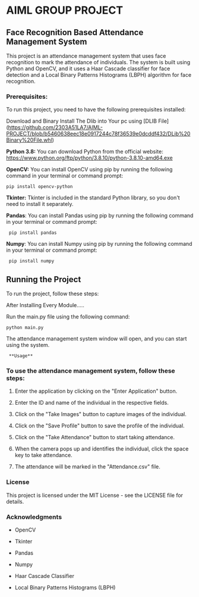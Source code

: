 # AIML GROUP PROJECT 
## **Face Recognition Based Attendance Management System**

This project is an attendance management system that uses face recognition to mark the attendance of individuals. The system is built using Python and OpenCV, and it uses a Haar Cascade classifier for face detection and a Local Binary Patterns Histograms (LBPH) algorithm for face recognition.

### **Prerequisites:**

To run this project, you need to have the following prerequisites installed:

Download and Binary Install The Dlib into Your pc using [DLIB File] (https://github.com/2303A51LA7/AIML-PROJECT/blob/b5460638eec18e0917244c78f36539e0dcddf432/DLib%20Binary%20File.whl)

**Python 3.8:** You can download Python from the official website: https://www.python.org/ftp/python/3.8.10/python-3.8.10-amd64.exe

**OpenCV:** You can install OpenCV using pip by running the following command in your terminal or command prompt:

```pip install opencv-python```

**Tkinter:** Tkinter is included in the standard Python library, so you don't need to install it separately.

**Pandas**: You can install Pandas using pip by running the following command in your terminal or command prompt:

``` pip install pandas```

**Numpy**: You can install Numpy using pip by running the following command in your terminal or command prompt:

``` pip install numpy```

## **Running the Project**
To run the project, follow these steps:

After Installing Every Module.....

Run the main.py file using the following command:

```python main.py```

The attendance management system window will open, and you can start using the system.

``` **Usage**```

### To use the attendance management system, follow these steps:

1. Enter the application by clicking on the "Enter Application" button.

2. Enter the ID and name of the individual in the respective fields.

3. Click on the "Take Images" button to capture images of the individual.

4. Click on the "Save Profile" button to save the profile of the individual.

5. Click on the "Take Attendance" button to start taking attendance.

6. When the camera pops up and identifies the individual, click the space key to take attendance.

7. The attendance will be marked in the "Attendance.csv" file.

### **License**

This project is licensed under the MIT License - see the LICENSE file for details.

### **Acknowledgments**

- OpenCV

- Tkinter

- Pandas

- Numpy

- Haar Cascade Classifier

- Local Binary Patterns Histograms (LBPH)
